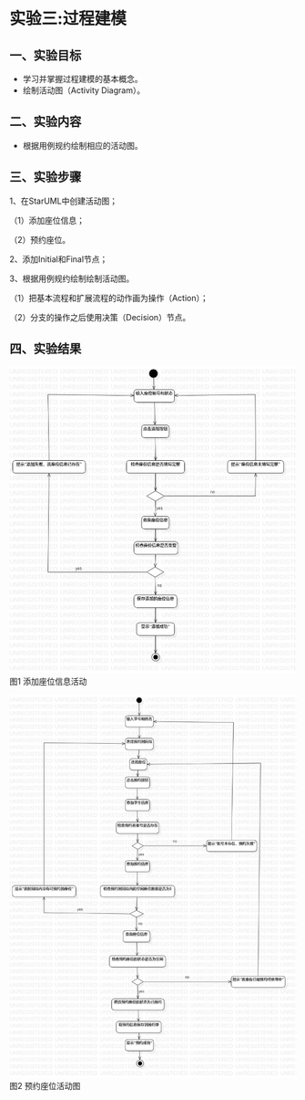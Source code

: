 # 实验三:过程建模

## 一、实验目标
- 学习并掌握过程建模的基本概念。
- 绘制活动图（Activity Diagram）。
## 二、实验内容

- 根据用例规约绘制相应的活动图。

## 三、实验步骤
1、在StarUML中创建活动图；

（1）添加座位信息；

（2）预约座位。

2、添加Initial和Final节点；

3、根据用例规约绘制绘制活动图。

（1）把基本流程和扩展流程的动作画为操作（Action）；

（2）分支的操作之后使用决策（Decision）节点。

## 四、实验结果

![添加座位信息活动图](./添加座位信息活动图.jpg)   
图1 添加座位信息活动

![预约座位活动图](./预约座位活动图.jpg)  
图2 预约座位活动图
